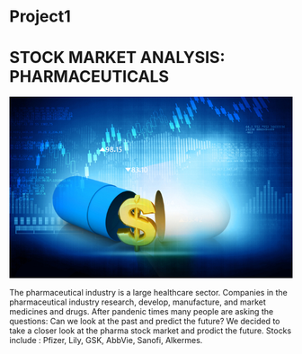 # Project1

# STOCK MARKET ANALYSIS: PHARMACEUTICALS

![](images/pharma.jpg)

The pharmaceutical industry is a large healthcare sector. Companies in the pharmaceutical industry research, develop, manufacture, and market medicines and drugs. After pandenic times many  people are  asking the questions:  Can we look at the past and predict the future?  We  decided to take a closer look at the pharma stock market and prodict the future.
Stocks include : Pfizer, Lily, GSK, AbbVie, Sanofi, Alkermes. 




